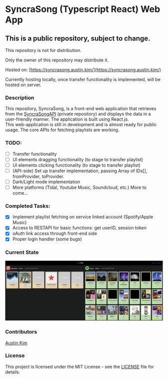 # SyncraSong (Typescript React) Web App
## This is a public repository, subject to change.
This repository is not for distribution.


Only the owner of this repository may distribute it.

Hosted on: [https://syncrasong.austin.kim/](https://syncrasong.austin.kim/)

Currently hosting locally, once transfer functionality is implemented, will be hosted on server.

### Description
This repository, SyncraSong, is a front-end web application that retrieves from the [SyncraSongAPI](https://github.com/austinkimchi/SyncraSongAPI) (private repository) and displays the data in a user-friendly manner. The application is built using React.js. <br>
This web-application is still in development and is almost ready for public usage.
The core APIs for fetching playlists are working.

### TODO:
- [ ] Transfer functionality
- [ ] UI elements dragging functionality (to stage to transfer playlist)
- [ ] UI elements clicking functionality (to stage to transfer playlist)
- [ ] (API-side) Set up transfer implementation, passing Array of IDs[], fromProvider, toProvider.
- [ ] Dark/Light mode implementation
- [ ] More platforms (Tidal, Youtube Music, Soundcloud, etc.)
More to come...

### Completed Tasks:
- [x] Implement playlist fetching on service linked account (Spotify/Apple Music)
- [x] Access to RESTAPI for basic functions: get userID, session token
- [x] oAuth link access through front-end side
- [x] Proper login handler (some bugs)

### Current State
<!-- image at ./src/assets/images/Screenshot 2024-12-29 222231.png-->
![Current State](./src/assets/images/Screenshot%202024-12-29%20222231.png)

### Contributors
[Austin Kim](https://github.com/austinkimchi)

### License
This project is licensed under the MIT License - see the [LICENSE](LICENSE) file for details.
